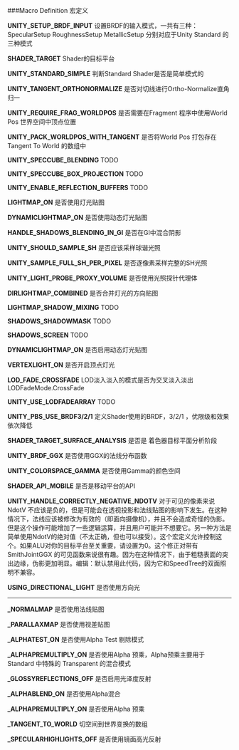 ###Macro Definition 宏定义

**UNITY_SETUP_BRDF_INPUT**	设置BRDF的输入模式，一共有三种：SpecularSetup RoughnessSetup MetallicSetup 分别对应于Unity Standard 的三种模式

**SHADER_TARGET**		Shader的目标平台

**UNITY_STANDARD_SIMPLE**	判断Standard Shader是否是简单模式的

**UNITY_TANGENT_ORTHONORMALIZE**		是否对切线进行Ortho-Normalize直角归一

**UNITY_REQUIRE_FRAG_WORLDPOS**		是否需要在Fragment 程序中使用World Pos 世界空间中顶点位置

**UNITY_PACK_WORLDPOS_WITH_TANGENT**		是否将World Pos 打包存在Tangent To World 的数组中

**UNITY_SPECCUBE_BLENDING**		TODO

**UNITY_SPECCUBE_BOX_PROJECTION**		TODO

**UNITY_ENABLE_REFLECTION_BUFFERS**	 	TODO

**LIGHTMAP_ON** 	是否使用灯光贴图

**DYNAMICLIGHTMAP_ON** 	是否使用动态灯光贴图

**HANDLE_SHADOWS_BLENDING_IN_GI**		是否在GI中混合阴影

**UNITY_SHOULD_SAMPLE_SH** 		是否应该采样球谐光照

**UNITY_SAMPLE_FULL_SH_PER_PIXEL** 	是否逐像素采样完整的SH光照

**UNITY_LIGHT_PROBE_PROXY_VOLUME** 	是否使用光照探针代理体

**DIRLIGHTMAP_COMBINED** 	是否合并灯光的方向贴图

**LIGHTMAP_SHADOW_MIXING** 	TODO

**SHADOWS_SHADOWMASK** 	TODO

**SHADOWS_SCREEN**	 TODO

**DYNAMICLIGHTMAP_ON** 		是否启用动态灯光贴图

**VERTEXLIGHT_ON** 	是否开启顶点灯光

**LOD_FADE_CROSSFADE** 	LOD淡入淡入的模式是否为交叉淡入淡出 LODFadeMode.CrossFade 

**UNITY_USE_LODFADEARRAY** 	TODO

**UNITY_PBS_USE_BRDF3/2/1** 	定义Shader使用的BRDF，3/2/1 ，优限级和效果依次降低

**SHADER_TARGET_SURFACE_ANALYSIS** 	是否是 着色器目标平面分析阶段

**UNITY_BRDF_GGX** 	是否使用GGX的法线分布函数

**UNITY_COLORSPACE_GAMMA** 	是否使用Gamma的颜色空间

**SHADER_API_MOBILE** 	是否是移动平台的API

**UNITY_HANDLE_CORRECTLY_NEGATIVE_NDOTV** 	对于可见的像素来说 NdotV 不应该是负的，但是可能会在透视投影和法线贴图的影响下发生。在这种情况下，法线应该被修改为有效的（即面向摄像机），并且不会造成奇怪的伪影。但是这个操作可能增加了一些逻辑运算，并且用户可能并不想要它。另一种方法是简单使用NdotV的绝对值（不太正确，但也可以接受）。这个宏定义允许控制这个。如果ALU对你的目标平台至关重要，请设置为0。这个修正对带有 SmithJointGGX 的可见函数来说很有趣。因为在这种情况下，由于粗糙表面的突出边缘，伪影更加明显。编辑：默认禁用此代码，因为它和SpeedTree的双面照明不兼容。

**USING_DIRECTIONAL_LIGHT** 	是否使用方向光

------



**_NORMALMAP**	是否使用法线贴图

**_PARALLAXMAP**	是否使用视差贴图

**_ALPHATEST_ON**	是否使用Alpha Test 剔除模式

**_ALPHAPREMULTIPLY_ON** 是否使用Alpha 预乘，Alpha预乘主要用于 Standard 中特殊的 Transparent 的混合模式

**_GLOSSYREFLECTIONS_OFF** 	是否启用光泽度反射

**_ALPHABLEND_ON** 	是否使用Alpha混合

**_ALPHAPREMULTIPLY_ON** 	是否使用Alpha 预乘

**_TANGENT_TO_WORLD**  	切空间到世界变换的数组

**_SPECULARHIGHLIGHTS_OFF** 	是否使用镜面高光反射


